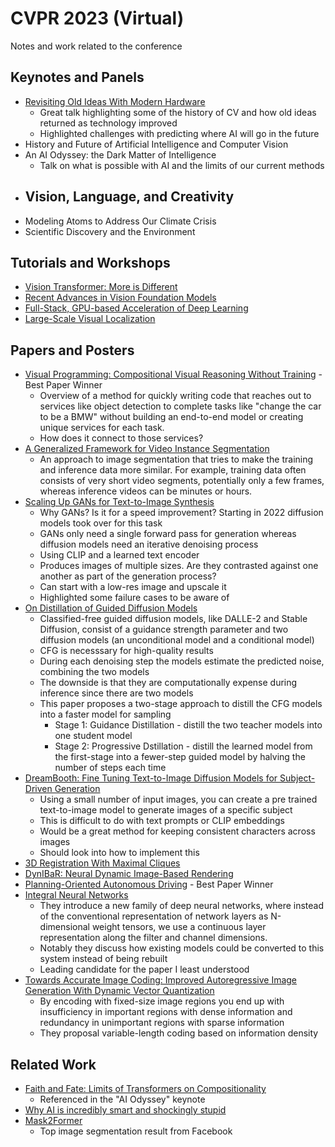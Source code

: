 # CVPR 2023 (Virtual)
Notes and work related to the conference

## Keynotes and Panels

- [Revisiting Old Ideas With Modern Hardware](https://cvpr.thecvf.com/virtual/2023/eventlistwithbios/2023KeynotesPanels)
  - Great talk highlighting some of the history of CV and how old ideas returned as technology improved
  - Highlighted challenges with predicting where AI will go in the future
- History and Future of Artificial Intelligence and Computer Vision
- An AI Odyssey: the Dark Matter of Intelligence
  - Talk on what is possible with AI and the limits of our current methods
- Vision, Language, and Creativity
  -  
- Modeling Atoms to Address Our Climate Crisis
- Scientific Discovery and the Environment  

## Tutorials and Workshops
- [Vision Transformer: More is Different](https://cvpr.thecvf.com/virtual/2023/tutorial/18572)
- [Recent Advances in Vision Foundation Models](https://cvpr.thecvf.com/virtual/2023/tutorial/18558)
- [Full-Stack, GPU-based Acceleration of Deep Learning](https://cvpr.thecvf.com/virtual/2023/tutorial/18561)
- [Large-Scale Visual Localization](https://cvpr.thecvf.com/virtual/2023/tutorial/18551)

## Papers and Posters

- [Visual Programming: Compositional Visual Reasoning Without Training](https://cvpr.thecvf.com/virtual/2023/poster/22652) - Best Paper Winner
  - Overview of a method for quickly writing code that reaches out to services like object detection to complete tasks like "change the car to be a BMW" without building an end-to-end model or creating unique services for each task.
  - How does it connect to those services?
- [A Generalized Framework for Video Instance Segmentation](https://cvpr.thecvf.com/virtual/2023/poster/22446)
  -  An approach to image segmentation that tries to make the training and inference data more similar. For example, training data often consists of very short video segments, potentially only a few frames, whereas inference videos can be minutes or hours.
- [Scaling Up GANs for Text-to-Image Synthesis](https://cvpr.thecvf.com/virtual/2023/poster/22519)
  - Why GANs? Is it for a speed improvement? Starting in 2022 diffusion models took over for this task
  - GANs only need a single forward pass for generation whereas diffusion models need an iterative denoising process
  - Using CLIP and a learned text encoder
  - Produces images of multiple sizes. Are they contrasted against one another as part of the generation process?
  - Can start with a low-res image and upscale it
  - Highlighted some failure cases to be aware of
- [On Distillation of Guided Diffusion Models](https://cvpr.thecvf.com/virtual/2023/poster/21256)
  - Classified-free guided diffusion models, like DALLE-2 and Stable Diffusion, consist of a guidance strength parameter and two diffusion models (an unconditional model and a conditional model)
  - CFG is necesssary for high-quality results
  - During each denoising step the models estimate the predicted noise, combining the two models
  - The downside is that they are computationally expense during inference since there are two models
  - This paper proposes a two-stage approach to distill the CFG models into a faster model for sampling
    - Stage 1: Guidance Distillation - distill the two teacher models into one student model
    - Stage 2: Progressive Dstillation - distill the learned model from the first-stage into a fewer-step guided model by halving the number of steps each time
- [DreamBooth: Fine Tuning Text-to-Image Diffusion Models for Subject-Driven Generation](https://cvpr.thecvf.com/virtual/2023/poster/21256)
  - Using a small number of input images, you can create a pre trained text-to-image model to generate images of a specific subject
  - This is difficult to do with text prompts or CLIP embeddings
  - Would be a great method for keeping consistent characters across images
  - Should look into how to implement this
- [3D Registration With Maximal Cliques](https://cvpr.thecvf.com/virtual/2023/poster/22705)
- [DynIBaR: Neural Dynamic Image-Based Rendering](https://cvpr.thecvf.com/virtual/2023/poster/22802)
- [Planning-Oriented Autonomous Driving](https://cvpr.thecvf.com/virtual/2023/poster/22922) - Best Paper Winner
- [Integral Neural Networks](https://cvpr.thecvf.com/virtual/2023/poster/21686)
  - They introduce a new family of deep neural networks, where instead of the conventional representation of network layers as N-dimensional weight tensors, we use a continuous layer representation along the filter and channel dimensions.
  - Notably they discuss how existing models could be converted to this system instead of being rebuilt
  - Leading candidate for the paper I least understood
- [Towards Accurate Image Coding: Improved Autoregressive Image Generation With Dynamic Vector Quantization](https://cvpr.thecvf.com/virtual/2023/poster/22990)
  - By encoding with fixed-size image regions you end up with insufficiency in important regions with dense information and redundancy in unimportant regions with sparse information
  - They proposal variable-length coding based on information density

## Related Work
- [Faith and Fate: Limits of Transformers on Compositionality](https://arxiv.org/abs/2305.18654)
  - Referenced in the "AI Odyssey" keynote
- [Why AI is incredibly smart and shockingly stupid](https://www.ted.com/talks/yejin_choi_why_ai_is_incredibly_smart_and_shockingly_stupid/c?language=en)
- [Mask2Former](https://github.com/facebookresearch/Mask2Former)
  - Top image segmentation result from Facebook
